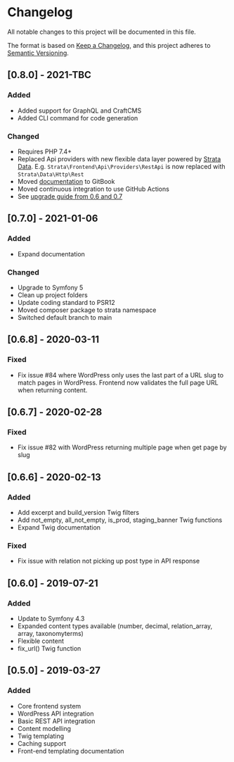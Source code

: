 # Changelog
All notable changes to this project will be documented in this file.

The format is based on [Keep a Changelog](https://keepachangelog.com/en/1.0.0/),
and this project adheres to [Semantic Versioning](https://semver.org/spec/v2.0.0.html).

## [0.8.0] - 2021-TBC

### Added
- Added support for GraphQL and CraftCMS
- Added CLI command for code generation

### Changed
- Requires PHP 7.4+
- Replaced Api providers with new flexible data layer powered by [Strata Data](https://github.com/strata/data/). E.g. 
  `Strata\Frontend\Api\Providers\RestApi` is now replaced with `Strata\Data\Http\Rest`
- Moved [documentation](https://docs.strata.dev/frontend/) to GitBook
- Moved continuous integration to use GitHub Actions
- See [upgrade guide from 0.6 and 0.7](UPGRADE-PRE-1.0.md#upgrading-from-v0.6-and-0.7-to-v0.8)

## [0.7.0] - 2021-01-06

### Added
- Expand documentation

### Changed
- Upgrade to Symfony 5
- Clean up project folders 
- Update coding standard to PSR12
- Moved composer package to strata namespace
- Switched default branch to main

## [0.6.8] - 2020-03-11
### Fixed
- Fix issue #84 where WordPress only uses the last part of a URL slug to match pages in WordPress. Frontend now validates 
the full page URL when returning content.

## [0.6.7] - 2020-02-28
### Fixed
- Fix issue #82 with WordPress returning multiple page when get page by slug

## [0.6.6] - 2020-02-13
### Added
- Add excerpt and build_version Twig filters
- Add not_empty, all_not_empty, is_prod, staging_banner Twig functions
- Expand Twig documentation

### Fixed
- Fix issue with relation not picking up post type in API response

## [0.6.0] - 2019-07-21
### Added
- Update to Symfony 4.3 
- Expanded content types available (number, decimal, relation_array, array, taxonomyterms)
- Flexible content
- fix_url() Twig function

## [0.5.0] - 2019-03-27
### Added

- Core frontend system
- WordPress API integration
- Basic REST API integration
- Content modelling
- Twig templating
- Caching support
- Front-end templating documentation
